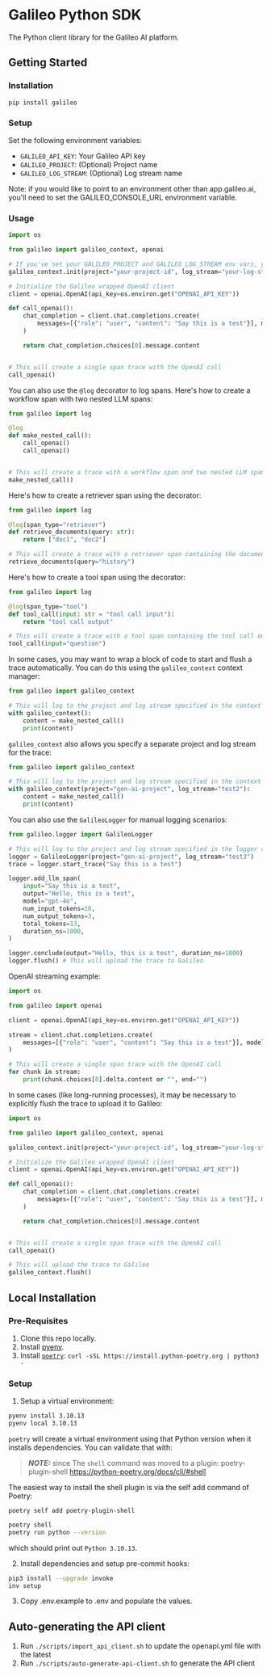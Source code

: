 # Galileo Python SDK

The Python client library for the Galileo AI platform.

## Getting Started

### Installation

`pip install galileo`

### Setup

Set the following environment variables:

- `GALILEO_API_KEY`: Your Galileo API key
- `GALILEO_PROJECT`: (Optional) Project name
- `GALILEO_LOG_STREAM`: (Optional) Log stream name

Note: if you would like to point to an environment other than app.galileo.ai, you'll need to set the GALILEO_CONSOLE_URL environment variable.

### Usage

```python
import os

from galileo import galileo_context, openai

# If you've set your GALILEO_PROJECT and GALILEO_LOG_STREAM env vars, you can skip this step
galileo_context.init(project="your-project-id", log_stream="your-log-stream-id")

# Initialize the Galileo wrapped OpenAI client
client = openai.OpenAI(api_key=os.environ.get("OPENAI_API_KEY"))

def call_openai():
    chat_completion = client.chat.completions.create(
        messages=[{"role": "user", "content": "Say this is a test"}], model="gpt-4o"
    )

    return chat_completion.choices[0].message.content


# This will create a single span trace with the OpenAI call
call_openai()
```

You can also use the `@log` decorator to log spans. Here's how to create a workflow span with two nested LLM spans:

```python
from galileo import log

@log
def make_nested_call():
    call_openai()
    call_openai()


# This will create a trace with a workflow span and two nested LLM spans containing the OpenAI calls
make_nested_call()
```

Here's how to create a retriever span using the decorator:

```python
from galileo import log

@log(span_type="retriever")
def retrieve_documents(query: str):
    return ["doc1", "doc2"]

# This will create a trace with a retriever span containing the documents in the output
retrieve_documents(query="history")
```

Here's how to create a tool span using the decorator:

```python
from galileo import log

@log(span_type="tool")
def tool_call(input: str = "tool call input"):
    return "tool call output"

# This will create a trace with a tool span containing the tool call output
tool_call(input="question")
```

In some cases, you may want to wrap a block of code to start and flush a trace automatically. You can do this using the `galileo_context` context manager:

```python
from galileo import galileo_context

# This will log to the project and log stream specified in the context manager
with galileo_context():
    content = make_nested_call()
    print(content)
```

`galileo_context` also allows you specify a separate project and log stream for the trace:

```python
from galileo import galileo_context

# This will log to the project and log stream specified in the context manager
with galileo_context(project="gen-ai-project", log_stream="test2"):
    content = make_nested_call()
    print(content)
```

You can also use the `GalileoLogger` for manual logging scenarios:

```python
from galileo.logger import GalileoLogger

# This will log to the project and log stream specified in the logger constructor
logger = GalileoLogger(project="gen-ai-project", log_stream="test3")
trace = logger.start_trace("Say this is a test")

logger.add_llm_span(
    input="Say this is a test",
    output="Hello, this is a test",
    model="gpt-4o",
    num_input_tokens=10,
    num_output_tokens=3,
    total_tokens=13,
    duration_ns=1000,
)

logger.conclude(output="Hello, this is a test", duration_ns=1000)
logger.flush() # This will upload the trace to Galileo
```

OpenAI streaming example:

```python
import os

from galileo import openai

client = openai.OpenAI(api_key=os.environ.get("OPENAI_API_KEY"))

stream = client.chat.completions.create(
    messages=[{"role": "user", "content": "Say this is a test"}], model="gpt-4o", stream=True,
)

# This will create a single span trace with the OpenAI call
for chunk in stream:
    print(chunk.choices[0].delta.content or "", end="")
```

In some cases (like long-running processes), it may be necessary to explicitly flush the trace to upload it to Galileo:

```python
import os

from galileo import galileo_context, openai

galileo_context.init(project="your-project-id", log_stream="your-log-stream-id")

# Initialize the Galileo wrapped OpenAI client
client = openai.OpenAI(api_key=os.environ.get("OPENAI_API_KEY"))

def call_openai():
    chat_completion = client.chat.completions.create(
        messages=[{"role": "user", "content": "Say this is a test"}], model="gpt-4o"
    )

    return chat_completion.choices[0].message.content


# This will create a single span trace with the OpenAI call
call_openai()

# This will upload the trace to Galileo
galileo_context.flush()
```

## Local Installation

### Pre-Requisites

1. Clone this repo locally.
2. Install [pyenv](https://github.com/pyenv/pyenv).
3. Install [`poetry`](https://python-poetry.org/): `curl -sSL https://install.python-poetry.org | python3 -`

### Setup

1. Setup a virtual environment:

```sh
pyenv install 3.10.13
pyenv local 3.10.13
```

`poetry` will create a virtual environment using that Python version when it installs dependencies. You can validate that with:

> **_NOTE:_** since The `shell` command was moved to a plugin: poetry-plugin-shell
> https://python-poetry.org/docs/cli/#shell

The easiest way to install the shell plugin is via the self add command of Poetry:

```shell
poetry self add poetry-plugin-shell
```

```sh
poetry shell
poetry run python --version
```

which should print out `Python 3.10.13`.

2. Install dependencies and setup pre-commit hooks:

```sh
pip3 install --upgrade invoke
inv setup
```

3. Copy .env.example to .env and populate the values.

## Auto-generating the API client

1. Run `./scripts/import_api_client.sh` to update the openapi.yml file with the latest
2. Run `./scripts/auto-generate-api-client.sh` to generate the API client
